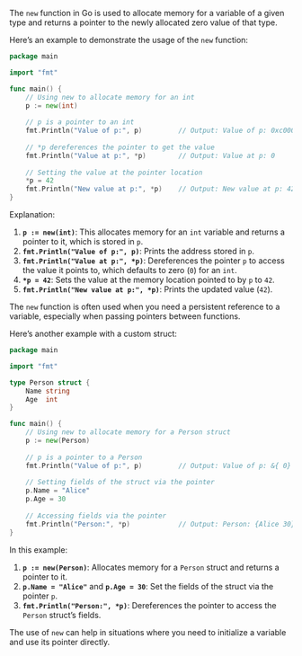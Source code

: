 The `new` function in Go is used to allocate memory for a variable of a given type and returns a pointer to the newly allocated zero value of that type.

Here’s an example to demonstrate the usage of the `new` function:

```go
package main

import "fmt"

func main() {
    // Using new to allocate memory for an int
    p := new(int)
    
    // p is a pointer to an int
    fmt.Println("Value of p:", p)         // Output: Value of p: 0xc0000xxxxxx (address may vary)
    
    // *p dereferences the pointer to get the value
    fmt.Println("Value at p:", *p)        // Output: Value at p: 0
    
    // Setting the value at the pointer location
    *p = 42
    fmt.Println("New value at p:", *p)    // Output: New value at p: 42
}
```

Explanation:

1. **`p := new(int)`**: This allocates memory for an `int` variable and returns a pointer to it, which is stored in `p`.
2. **`fmt.Println("Value of p:", p)`**: Prints the address stored in `p`.
3. **`fmt.Println("Value at p:", *p)`**: Dereferences the pointer `p` to access the value it points to, which defaults to zero (`0`) for an `int`.
4. **`*p = 42`**: Sets the value at the memory location pointed to by `p` to `42`.
5. **`fmt.Println("New value at p:", *p)`**: Prints the updated value (`42`).

The `new` function is often used when you need a persistent reference to a variable, especially when passing pointers between functions.

Here’s another example with a custom struct:

```go
package main

import "fmt"

type Person struct {
    Name string
    Age  int
}

func main() {
    // Using new to allocate memory for a Person struct
    p := new(Person)
    
    // p is a pointer to a Person
    fmt.Println("Value of p:", p)         // Output: Value of p: &{ 0}
    
    // Setting fields of the struct via the pointer
    p.Name = "Alice"
    p.Age = 30
    
    // Accessing fields via the pointer
    fmt.Println("Person:", *p)            // Output: Person: {Alice 30}
}
```

In this example:

1. **`p := new(Person)`**: Allocates memory for a `Person` struct and returns a pointer to it.
2. **`p.Name = "Alice"`** and **`p.Age = 30`**: Set the fields of the struct via the pointer `p`.
3. **`fmt.Println("Person:", *p)`**: Dereferences the pointer to access the `Person` struct’s fields.

The use of `new` can help in situations where you need to initialize a variable and use its pointer directly.
